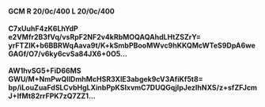 #### GCM R 20/0c/400 L 20/0c/400
**C7xUuhF4zK6LhYdP**<br/>**e2VMfr2B3fVq/vsRpF2NF2v4kRbMOQAQAhdLHtZSZrY=**<br/>**yrFTZIK+b6BBRWqAava9t/K+kSmbPBooMWvc9hKKQMcWTeS9DpA6weGAGf/O7/v6ky6cvSa84JX6+0O5...**<br/><br/>
**AW1hvSG5+FiD66MS**<br/>**GWU/M+NmPwQIIDmhMcHSR3XlE3abgek9cV3AfiKf5t8=**<br/>**bp/iLouZuaFdSLCvbHgLXinbPpKSIxvmC7DUQGqjIpJezIhNXS/z+sfZFJcmJ+IfMt82rrFPK7zQ7ZZ1...**